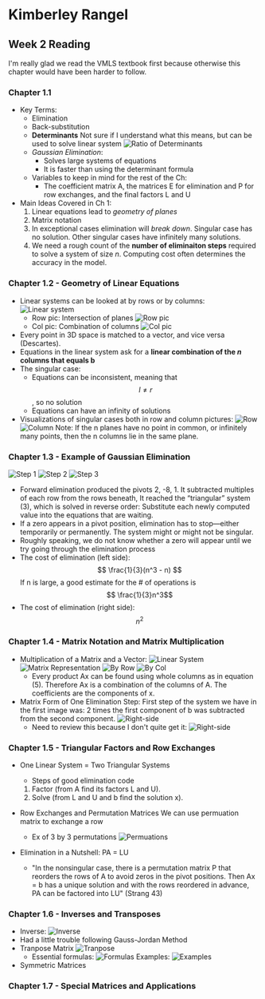 # Kimberley Rangel
## Week 2 Reading

I'm really glad we read the VMLS textbook first because otherwise this chapter would have been harder to follow.

### Chapter 1.1
- Key Terms:
    - Elimination
    - Back-substitution
    - **Determinants** Not sure if I understand what this means, but can be used to solve linear system
    ![Ratio of Determinants](/img/Week2_1.png)
    - *Gaussian Elimination*:
        - Solves large systems of equations
        - It is faster than using the determinant formula
    - Variables to keep in mind for the rest of the Ch:
        - The coefficient matrix A, the matrices E for elimination and P for row exchanges, and the final factors L and U
- Main Ideas Covered in Ch 1:
    1. Linear equations lead to *geometry of planes*
    2. Matrix notation
    3. In exceptional cases elimination will *break down*. Singular case has no solution. Other singular cases have infinitely many solutions.
    4. We need a rough count of the **number of eliminaiton steps** required to solve a system of size *n*. Computing cost often determines the accuracy in the model.

### Chapter 1.2 - Geometry of Linear Equations
- Linear systems can be looked at by rows or by columns:
    ![Linear system](/img/Week2_4.png)
    - Row pic: Intersection of planes
    ![Row pic](/img/Week2_2.png)
    - Col pic: Combination of columns
    ![Col pic](/img/Week2_3.png)
- Every point in 3D space is matched to a vector, and vice versa (Descartes).
- Equations in the linear system ask for a **linear combination of the *n* columns that equals b**
- The singular case:
    - Equations can be inconsistent, meaning that $$l \neq r$$, so no solution
    - Equations can have an infinity of solutions
- Visualizations of singular cases both in row and column pictures:
![Row](/img/Week2_5.png)
![Column](/img/Week2_6.png)
Note: If the n planes have no point in common, or infinitely many points, then the n columns lie in the same plane.
### Chapter 1.3 - Example of Gaussian Elimination
![Step 1](/img/Week2_7.png)
![Step 2](/img/Week2_8.png)
![Step 3](/img/Week2_9.png)
- Forward elimination produced the pivots 2, -8, 1. It subtracted multiples of each row from the rows beneath, It reached the “triangular” system (3), which is solved in reverse order: Substitute each newly computed value into the equations that
are waiting.
- If a zero appears in a pivot position, elimination has to stop—either temporarily or permanently. The system might or might not be singular.
- Roughly speaking, we do not know whether a zero will appear until we try going through the elimination process
- The cost of elimination (left side):
$$ \frac{1}{3}(n^3 - n) $$
If n is large, a good estimate for the # of operations is
$$ \frac{1}{3}n^3$$
- The cost of elimination (right side):
$$n^2$$
### Chapter 1.4 - Matrix Notation and Matrix Multiplication
- Multiplication of a Matrix and a Vector:
![Linear System](/img/Week2_10.png)
![Matrix Representation](/img/Week2_11.png)
![By Row](/img/Week2_12.png)
![By Col](/img/Week2_13.png)
    - Every product Ax can be found using whole columns as in equation (5). Therefore Ax is a combination of the columns of A. The coefficients are the components of x.
- Matrix Form of One Elimination Step:
    First step of the system we have in the first image was: 2 times the first component of b was subtracted from the second component.
     ![Right-side](/img/Week2_18.png)
     - Need to review this because I don't quite get it:
     ![Right-side](/img/Week2_19.png)

### Chapter 1.5 - Triangular Factors and Row Exchanges
- One Linear System = Two Triangular Systems
    - Steps of good elimination code
    1. Factor (from A find its factors L and U).
    2. Solve (from L and U and b find the solution x).

- Row Exchanges and Permutation Matrices
    We can use permuation matrix to exchange a row
    - Ex of 3 by 3 permutations
    ![Permuations](/img/Week2_20.png)
- Elimination in a Nutshell: PA = LU
    - "In the nonsingular case, there is a permutation matrix P that reorders the rows of A to avoid zeros in the pivot positions. Then Ax = b has a unique solution and with the rows reordered in advance, PA can be factored into LU" (Strang 43)
### Chapter 1.6 - Inverses and Transposes
- Inverse:
![Inverse](/img/Week2_14.png)
- Had a little trouble following Gauss-Jordan Method
- Tranpose Matrix
![Tranpose](/img/Week2_15.png)
    - Essential formulas:
    ![Formulas](/img/Week2_16.png)
    Examples:
    ![Examples](/img/Week2_17.png)
- Symmetric Matrices

### Chapter 1.7 - Special Matrices and Applications